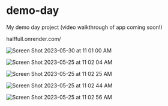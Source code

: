 # demo-day
My demo day project (video walkthrough of app coming soon!)

halffull.onrender.com/

![Screen Shot 2023-05-30 at 11 01 00 AM](https://github.com/cunhajulia/demo-day/assets/126643073/78d87c2e-e93f-4fab-a97f-05aea5ec9df5)

![Screen Shot 2023-05-25 at 11 02 04 AM](https://github.com/cunhajulia/demo-day/assets/126643073/88ec90bb-8606-4d3c-b1f0-8aac64f7fe02)

![Screen Shot 2023-05-25 at 11 02 25 AM](https://github.com/cunhajulia/demo-day/assets/126643073/0d13c119-04d8-40c3-86bd-10a342a8562f)

![Screen Shot 2023-05-25 at 11 02 44 AM](https://github.com/cunhajulia/demo-day/assets/126643073/28e39e8d-8660-4c5a-8821-fbc5b6e9dfad)

![Screen Shot 2023-05-25 at 11 02 56 AM](https://github.com/cunhajulia/demo-day/assets/126643073/6cf58a6e-c7fb-45f2-a9b6-d05b20c305b8)


